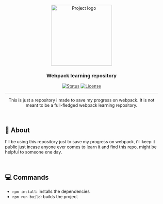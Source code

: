 <p align="center">
  <!-- <a href="" rel="noopener"> -->
 <img width=200px height=200px src="https://seeklogo.com/images/W/webpack-logo-9E66EE203A-seeklogo.com.png" alt="Project logo">
    <!-- </a> -->
</p>

<h3 align="center">Webpack learning repository</h3>

<div align="center">

[![Status](https://img.shields.io/badge/status-active-success.svg)]()
[![License](https://img.shields.io/badge/license-FREE-blue.svg)](/LICENSE)

</div>

---

<p align="center"> This is just a repository i made to save my progress on webpack. It is not meant to be a full-fledged webpack learning repository.
    <br> 
</p>

<br>

## 🧐 About <a name = "about"></a>

I'll be using this repository just to save my progress on webpack, i'll keep it public just incase anyone ever comes to learn it and find this repo, might be helpful to someone one day.

<br>

## 💻 Commands <a name = "getting_started"></a>

-   `npm install`: installs the dependencies
-   `npm run build`: builds the project
